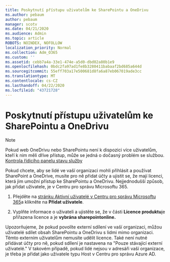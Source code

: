 ```yaml
---
title: Poskytnutí přístupu uživatelům ke SharePointu a OneDrivu
ms.author: pebaum
author: pebaum
manager: scotv
ms.date: 04/21/2020
ms.audience: Admin
ms.topic: article
ROBOTS: NOINDEX, NOFOLLOW
localization_priority: Normal
ms.collection: Adm_O365
ms.custom: ''
ms.assetid: cebb7a4a-33e1-474e-a5d0-dbd02a80b1e9
ms.openlocfilehash: 0bdc2fa97ad1fe8b3280411babaaf2bd685a644d
ms.sourcegitcommit: 55eff703a17e500681d8fa6a87eb067019ade3cc
ms.translationtype: MT
ms.contentlocale: cs-CZ
ms.lasthandoff: 04/22/2020
ms.locfileid: "43721728"
---
```

# <a name="give-users-access-to-sharepoint-and-onedrive"></a>Poskytnutí přístupu uživatelům ke SharePointu a OneDrivu

> [!NOTE]
> Pokud web OneDrivu nebo SharePointu není k dispozici více uživatelům, kteří k nim měli dříve přístup, může se jedná o dočasný problém se službou. [Kontrola řídicího panelu stavu služby](https://portal.office.com/adminportal/home#/servicehealth)
  
Pokud chcete, aby se lidé ve vaší organizaci mohli přihlásit a používat SharePoint a OneDrive, musíte pro ně přidat účty a ujistit se, že mají licenci, která jim umožní přístup ke SharePointu a OneDrivu. Nejjednodušší způsob, jak přidat uživatele, je v Centru pro správu Microsoftu 365.
  
1. Přejděte na [stránku Aktivní uživatelé v Centru pro správu Microsoftu 365](https://portal.office.com/adminportal/home#/users)a klikněte na **Přidat uživatele**.
    
2. Vyplňte informace o uživateli a ujistěte se, že v části **Licence produktu**je přiřazena licence a je **vybrána sharepointonline.** 
    
Upozorňujeme, že pokud povolíte externí sdílení ve vaší organizaci, můžou uživatelé sdílet obsah SharePointu a OneDrivu s lidmi mimo organizaci. Těmto externím uživatelům nemusíte udělit licence. Také není nutné přidávat účty pro ně, pokud sdílení je nastavena na "Pouze stávající externí uživatelé." V takovém případě, pokud lidé nejsou v adresáři vaší organizace, je třeba je přidat jako uživatele typu Host v Centru pro správu Azure AD.
  

